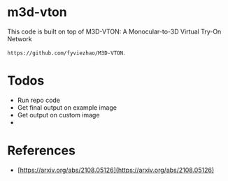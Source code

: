 # m3d-vton

This code is built on top of M3D-VTON: A Monocular-to-3D Virtual Try-On Network

`https://github.com/fyviezhao/M3D-VTON`.


# Todos

* Run repo code
* Get final output on example image
* Get output on custom image
* <s> </s>


# References

* [https://arxiv.org/abs/2108.05126](https://arxiv.org/abs/2108.05126)